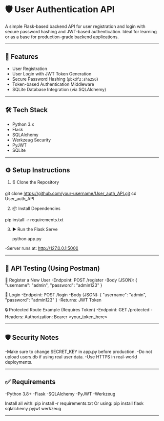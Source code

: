 # 🛡️ User Authentication API

A simple Flask-based backend API for user registration and login with secure password hashing and JWT-based authentication. Ideal for learning or as a base for production-grade backend applications.

---

## 🚀 Features

- User Registration
- User Login with JWT Token Generation
- Secure Password Hashing (`pbkdf2:sha256`)
- Token-based Authentication Middleware
- SQLite Database Integration (via SQLAlchemy)

---

## 🛠️ Tech Stack

- Python 3.x
- Flask
- SQLAlchemy
- Werkzeug Security
- PyJWT
- SQLite

---

## ⚙️ Setup Instructions

 1. 🔃 Clone the Repository

git clone https://github.com/your-username/User_auth_API.git
cd User_auth_API

 2. 📦 Install Dependencies

pip install -r requirements.txt

 3. ▶️ Run the Flask Serve

    python app.py
    
-Server runs at: http://127.0.0.1:5000

---

## 🧪 API Testing (Using Postman)

🔐 Register a New User
-Endpoint: POST /register
-Body (JSON):
{
  "username": "admin",
  "password": "admin123"
}

🔑 Login
-Endpoint: POST /login
-Body (JSON):
{
  "username": "admin",
  "password": "admin123"
}
-Returns: JWT Token

🔒 Protected Route Example (Requires Token)
-Endpoint: GET /protected
-Headers: 
        Authorization: Bearer <your_token_here>

---

## 🛡️ Security Notes

-Make sure to change SECRET_KEY in app.py before production.
-Do not upload users.db if using real user data.
-Use HTTPS in real-world deployments.

---

## ✅ Requirements

-Python 3.8+
-Flask
-SQLAlchemy
-PyJWT
-Werkzeug

Install all with: pip install -r requirements.txt
Or using: pip install flask sqlalchemy pyjwt werkzeug

---
